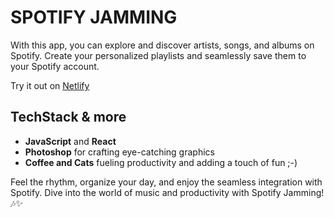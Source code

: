 # SPOTIFY JAMMING

With this app, you can explore and discover artists, songs, and albums on Spotify. Create your personalized playlists and seamlessly save them to your Spotify account.

Try it out on [Netlify](https://enchanting-narwhal-efd2fb.netlify.app/)

## TechStack & more

- **JavaScript** and **React**
- **Photoshop** for crafting eye-catching graphics
- **Coffee and Cats** fueling productivity and adding a touch of fun ;-)

Feel the rhythm, organize your day, and enjoy the seamless integration with Spotify. Dive into the world of music and productivity with Spotify Jamming! 🎶✨
